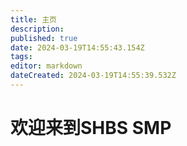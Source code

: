 ```yaml
---
title: 主页
description: 
published: true
date: 2024-03-19T14:55:43.154Z
tags: 
editor: markdown
dateCreated: 2024-03-19T14:55:39.532Z
---
```


# 欢迎来到SHBS SMP